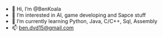 - 👋 Hi, I’m @BenKoala
- 👀 I’m interested in AI, game developing and Sapce stuff
- 🌱 I’m currently learning Python, Java, C/C++, Sql, Assembly
- 📫 ben.dvd15@gmail.com

<!---
BenKoala/BenKoala is a ✨ special ✨ repository because its `README.md` (this file) appears on your GitHub profile.
You can click the Preview link to take a look at your changes.
--->
